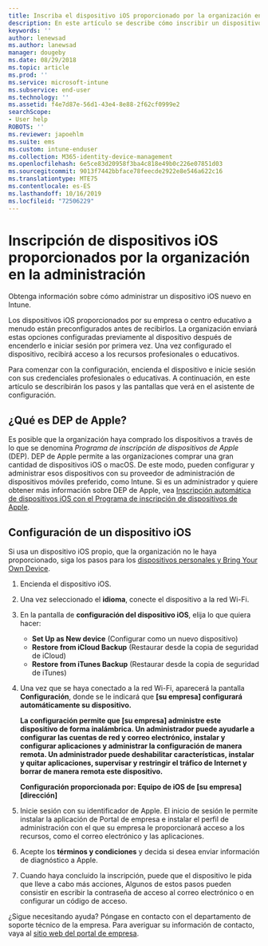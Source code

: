 ```yaml
---
title: Inscriba el dispositivo iOS proporcionado por la organización en la administración. | Microsoft Docs
description: En este artículo se describe cómo inscribir un dispositivo iOS en Intune comprado o proporcionado por la organización.
keywords: ''
author: lenewsad
ms.author: lanewsad
manager: dougeby
ms.date: 08/29/2018
ms.topic: article
ms.prod: ''
ms.service: microsoft-intune
ms.subservice: end-user
ms.technology: ''
ms.assetid: f4e7d87e-56d1-43e4-8e88-2f62cf0999e2
searchScope:
- User help
ROBOTS: ''
ms.reviewer: japoehlm
ms.suite: ems
ms.custom: intune-enduser
ms.collection: M365-identity-device-management
ms.openlocfilehash: 6e5ce83d20958f3ba4c818e49b0c226e07851d03
ms.sourcegitcommit: 9013f7442bbface78feecde2922e8e546a622c16
ms.translationtype: MTE75
ms.contentlocale: es-ES
ms.lasthandoff: 10/16/2019
ms.locfileid: "72506229"
---
```

# <a name="enroll-your-organization-provided-ios-device-in-management"></a>Inscripción de dispositivos iOS proporcionados por la organización en la administración

Obtenga información sobre cómo administrar un dispositivo iOS nuevo en Intune.  

Los dispositivos iOS proporcionados por su empresa o centro educativo a menudo están preconfigurados antes de recibirlos. La organización enviará estas opciones configuradas previamente al dispositivo después de encenderlo e iniciar sesión por primera vez. Una vez configurado el dispositivo, recibirá acceso a los recursos profesionales o educativos.  

Para comenzar con la configuración, encienda el dispositivo e inicie sesión con sus credenciales profesionales o educativas. A continuación, en este artículo se describirán los pasos y las pantallas que verá en el asistente de configuración.

## <a name="what-is-apple-dep"></a>¿Qué es DEP de Apple?

Es posible que la organización haya comprado los dispositivos a través de lo que se denomina *Programa de inscripción de dispositivos de Apple* (DEP). DEP de Apple permite a las organizaciones comprar una gran cantidad de dispositivos iOS o macOS. De este modo, pueden configurar y administrar esos dispositivos con su proveedor de administración de dispositivos móviles preferido, como Intune. Si es un administrador y quiere obtener más información sobre DEP de Apple, vea [Inscripción automática de dispositivos iOS con el Programa de inscripción de dispositivos de Apple](/intune/enrollment/device-enrollment-program-enroll-ios).

## <a name="set-up-your-ios-device"></a>Configuración de un dispositivo iOS

Si usa un dispositivo iOS propio, que la organización no le haya proporcionado, siga los pasos para los [dispositivos personales y Bring Your Own Device](enroll-your-device-in-intune-ios.md).  

1. Encienda el dispositivo iOS.
2. Una vez seleccionado el **idioma**, conecte el dispositivo a la red Wi-Fi.
3. En la pantalla de **configuración del dispositivo iOS**, elija lo que quiera hacer:
   - **Set Up as New device** (Configurar como un nuevo dispositivo)
   - **Restore from iCloud Backup** (Restaurar desde la copia de seguridad de iCloud)
   - **Restore from iTunes Backup** (Restaurar desde la copia de seguridad de iTunes)

4. Una vez que se haya conectado a la red Wi-Fi, aparecerá la pantalla **Configuración**, donde se le indicará que **[su empresa] configurará automáticamente su dispositivo.**

   **La configuración permite que [su empresa] administre este dispositivo de forma inalámbrica. Un administrador puede ayudarle a configurar las cuentas de red y correo electrónico, instalar y configurar aplicaciones y administrar la configuración de manera remota. Un administrador puede deshabilitar características, instalar y quitar aplicaciones, supervisar y restringir el tráfico de Internet y borrar de manera remota este dispositivo.**

   **Configuración proporcionada por: Equipo de iOS de [su empresa] [dirección]**

5. Inicie sesión con su identificador de Apple. El inicio de sesión le permite instalar la aplicación de Portal de empresa e instalar el perfil de administración con el que su empresa le proporcionará acceso a los recursos, como el correo electrónico y las aplicaciones.
6. Acepte los **términos y condiciones** y decida si desea enviar información de diagnóstico a Apple.
7. Cuando haya concluido la inscripción, puede que el dispositivo le pida que lleve a cabo más acciones, Algunos de estos pasos pueden consistir en escribir la contraseña de acceso al correo electrónico o en configurar un código de acceso.

¿Sigue necesitando ayuda? Póngase en contacto con el departamento de soporte técnico de la empresa. Para averiguar su información de contacto, vaya al [sitio web del portal de empresa](https://go.microsoft.com/fwlink/?linkid=2010980).
